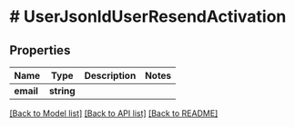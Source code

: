 # # UserJsonldUserResendActivation

## Properties

Name | Type | Description | Notes
------------ | ------------- | ------------- | -------------
**email** | **string** |  |

[[Back to Model list]](../../README.md#models) [[Back to API list]](../../README.md#endpoints) [[Back to README]](../../README.md)
